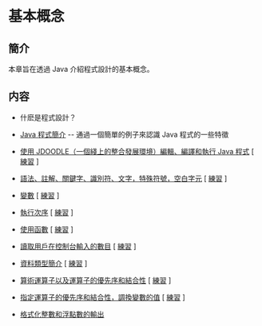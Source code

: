 # 基本概念

## 簡介
本章旨在透過 Java 介紹程式設計的基本概念。

## 内容

- 什麽是程式設計？
- [Java 程式簡介](
    https://docs.google.com/presentation/d/1_XwSM3gH_L7N4gPiF6PmTlT90Vg-V2UPSR64V2_-AOE/edit 
    "Google Slides"
    ) 
    -- 通過一個簡單的例子來認識 Java 程式的一些特徵

- [使用 JDOODLE（一個綫上的整合發展環境）編輯、編譯和執行 Java 程式](
    https://docs.google.com/presentation/d/1qFbJbk-phTFEUVkkOze0cvnbFwQpEGrq3_5M0N4MUyY/edit 
    "Google Slides"
    )
    [ [練習](exercises-using-ide.md) ]

- [語法、註解、關鍵字、識別符、文字，特殊符號，空白字元](
    https://docs.google.com/presentation/d/11TsdTJ6DVfXWHLTqlDrDOAlvEwtM2cJY4Y0RvBlDbAQ/edit 
    "Google Slides"
    )
    [ [練習](exercises-basics-1.md) ]

- [變數](
    https://docs.google.com/presentation/d/1yamHodfS7AzOruDRRTntB0gV6Yv-gB63YZ-Q_Emm_RQ/edit 
    "Google Slides"
    )
    [ [練習](exercises-basics-variable.md) ]    

- [執行次序](
    https://docs.google.com/presentation/d/10WxdT08VJAlZqJnC8ZZlH33HB2nYlPImdepK7WLpkb8/edit
    "Google Slides"
    )
    [ [練習](exercises-basics-execution-order.md) ] 

- [使用函數](
    https://docs.google.com/presentation/d/1fhWsTnvsn0nJgYyU2ms4xkCTTVBJGeJym87q_cetbrA/edit
    "Google Slides"
    )
    [ [練習](exercises-basics-function-call.md) ] 


- [讀取用戶在控制台輸入的數目](
    https://docs.google.com/presentation/d/1rLfBQcNra3m-gitfvARHo_dLpxCioaZWPRecFL9Rn-o/edit
    "Google Slides"
    )
    [ [練習](exercises-basics-console-input.md) ] 

- [資料類型簡介](
    https://docs.google.com/presentation/d/1QqExmSrkv1ZNhL8huYa2JgrNmKd4A3IkhgOcaltzlpo/edit
    "Google Slides"
    )
    [ [練習](exercises-basics-data-type.md) ] 

- [算術運算子以及運算子的優先序和結合性](
    https://docs.google.com/presentation/d/1Fi7cFx3u-57RQD3v61jsGXeqI0TjfHQ8rN1coRFoxCE/edit
    "Google Slides"
    )
    [ [練習](exercises-basics-operator.md) ] 

- [指定運算子的優先序和結合性，調換變數的值](
    https://docs.google.com/presentation/d/1ta7qbhEm-mcYYkUgBmbvFaBlzscZBIOE0_5pJM7AdEA/edit
    "Google Slides"
    )
    [ [練習](exercises-basics-assignment.md) ]     

- [格式化整數和浮點數的輸出](
    https://docs.google.com/presentation/d/1ZOGU703UVgXgU8dzntBEHsI-prmVkzUnMeA5XC0cgTo/edit
    )
